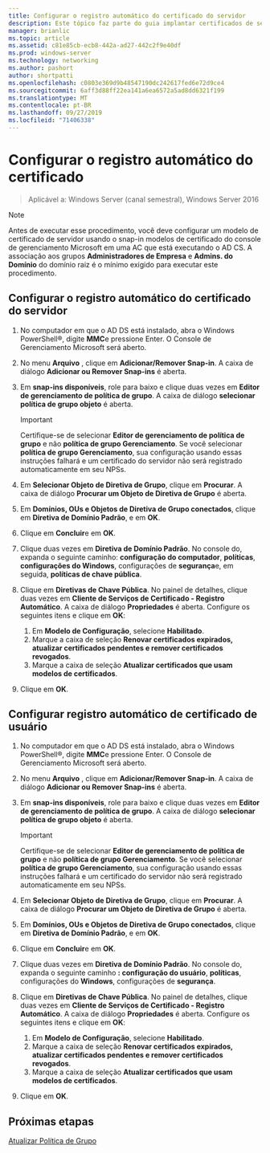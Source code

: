 ```yaml
---
title: Configurar o registro automático do certificado do servidor
description: Este tópico faz parte do guia implantar certificados de servidor para implantações com e sem fio 802.1 X
manager: brianlic
ms.topic: article
ms.assetid: c81e85cb-ecb8-442a-ad27-442c2f9e40df
ms.prod: windows-server
ms.technology: networking
ms.author: pashort
author: shortpatti
ms.openlocfilehash: c0803e369d9b48547190dc242617fed6e72d9ce4
ms.sourcegitcommit: 6aff3d88ff22ea141a6ea6572a5ad8dd6321f199
ms.translationtype: MT
ms.contentlocale: pt-BR
ms.lasthandoff: 09/27/2019
ms.locfileid: "71406338"
---
```

# <a name="configure-certificate-auto-enrollment"></a>Configurar o registro automático do certificado

>Aplicável a: Windows Server (canal semestral), Windows Server 2016

> [!NOTE]
> Antes de executar esse procedimento, você deve configurar um modelo de certificado de servidor usando o snap-in modelos de certificado do console de gerenciamento Microsoft em uma AC que está executando o AD CS.
A associação aos grupos **Administradores de Empresa** e **Admins. do Domínio** do domínio raiz é o mínimo exigido para executar este procedimento.

## <a name="configure-server-certificate-auto-enrollment"></a>Configurar o registro automático do certificado do servidor

1. No computador em que o AD DS está instalado, abra o Windows PowerShell&reg;, digite **MMC**e pressione Enter. O Console de Gerenciamento Microsoft será aberto.
2. No menu **Arquivo** , clique em **Adicionar/Remover Snap-in**. A caixa de diálogo **Adicionar ou Remover Snap-ins** é aberta.
3. Em **snap-ins disponíveis**, role para baixo e clique duas vezes em **Editor de gerenciamento de política de grupo**. A caixa de diálogo **selecionar política de grupo objeto** é aberta.

     > [!IMPORTANT]
     > Certifique-se de selecionar **Editor de gerenciamento de política de grupo** e não **política de grupo Gerenciamento**. Se você selecionar **política de grupo Gerenciamento**, sua configuração usando essas instruções falhará e um certificado do servidor não será registrado automaticamente em seu NPSs.

4. Em **Selecionar Objeto de Diretiva de Grupo**, clique em **Procurar**. A caixa de diálogo **Procurar um Objeto de Diretiva de Grupo** é aberta.
5. Em **Domínios, OUs e Objetos de Diretiva de Grupo conectados**, clique em **Diretiva de Domínio Padrão**, e em **OK**.
6. Clique em **Concluir**e em **OK**.
7. Clique duas vezes em **Diretiva de Domínio Padrão**. No console do, expanda o seguinte caminho: **configuração do computador**, **políticas**, **configurações do Windows**, configurações de **segurança**e, em seguida, **políticas de chave pública**.
8. Clique em **Diretivas de Chave Pública**. No painel de detalhes, clique duas vezes em **Cliente de Serviços de Certificado - Registro Automático**. A caixa de diálogo **Propriedades** é aberta. Configure os seguintes itens e clique em **OK**:

     1. Em **Modelo de Configuração**, selecione **Habilitado**.
     2. Marque a caixa de seleção **Renovar certificados expirados, atualizar certificados pendentes e remover certificados revogados**.
     3. Marque a caixa de seleção **Atualizar certificados que usam modelos de certificados**.

9. Clique em **OK**.

## <a name="configure-user-certificate-auto-enrollment"></a>Configurar registro automático de certificado de usuário

1. No computador em que o AD DS está instalado, abra o Windows PowerShell&reg;, digite **MMC**e pressione Enter. O Console de Gerenciamento Microsoft será aberto.
2. No menu **Arquivo** , clique em **Adicionar/Remover Snap-in**. A caixa de diálogo **Adicionar ou Remover Snap-ins** é aberta.
3. Em **snap-ins disponíveis**, role para baixo e clique duas vezes em **Editor de gerenciamento de política de grupo**. A caixa de diálogo **selecionar política de grupo objeto** é aberta.

     > [!IMPORTANT]
     > Certifique-se de selecionar **Editor de gerenciamento de política de grupo** e não **política de grupo Gerenciamento**. Se você selecionar **política de grupo Gerenciamento**, sua configuração usando essas instruções falhará e um certificado do servidor não será registrado automaticamente em seu NPSs.

4. Em **Selecionar Objeto de Diretiva de Grupo**, clique em **Procurar**. A caixa de diálogo **Procurar um Objeto de Diretiva de Grupo** é aberta.
5. Em **Domínios, OUs e Objetos de Diretiva de Grupo conectados**, clique em **Diretiva de Domínio Padrão**, e em **OK**.
6. Clique em **Concluir**e em **OK**.
7. Clique duas vezes em **Diretiva de Domínio Padrão**. No console do, expanda o seguinte caminho **: configuração do usuário**, **políticas**, configurações do **Windows**, configurações de **segurança**.
8. Clique em **Diretivas de Chave Pública**. No painel de detalhes, clique duas vezes em **Cliente de Serviços de Certificado - Registro Automático**. A caixa de diálogo **Propriedades** é aberta. Configure os seguintes itens e clique em **OK**:

     1. Em **Modelo de Configuração**, selecione **Habilitado**.
     2. Marque a caixa de seleção **Renovar certificados expirados, atualizar certificados pendentes e remover certificados revogados**.
     3. Marque a caixa de seleção **Atualizar certificados que usam modelos de certificados**.

9. Clique em **OK**.

## <a name="next-steps"></a>Próximas etapas

[Atualizar Política de Grupo](refresh-group-policy.md)
